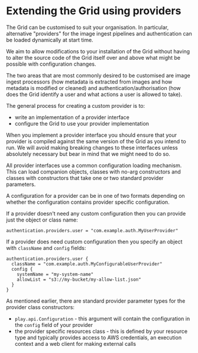 Extending the Grid using providers
==================================

The Grid can be customised to suit your organisation. In particular, alternative "providers" for the image ingest
pipelines and authentication can be loaded dynamically at start time.

We aim to allow modifications to your installation of the Grid without having to alter the source code of the Grid
itself over and above what might be possible with configuration changes.

The two areas that are most commonly desired to be customised are image ingest processors (how metadata is extracted
from images and how metadata is modified or cleaned) and authentication/authorisation (how does the Grid identify a user
and what actions a user is allowed to take).

The general process for creating a custom provider is to:

* write an implementation of a provider interface
* configure the Grid to use your provider implementation

When you implement a provider interface you should ensure that your provider is compiled against the same version of the
Grid as you intend to run. We will avoid making breaking changes to these interfaces unless absolutely necessary but
bear in mind that we might need to do so.

All provider interfaces use a common configuration loading mechanism. This can load companion objects, classes with
no-arg constructors and classes with constructors that take one or two standard provider parameters.

A configuration for a provider can be in one of two formats depending on whether the configuration contains provider
specific configuration.

If a provider doesn't need any custom configuration then you can provide just the object or class name:

```hocon
authentication.providers.user = "com.example.auth.MyUserProvider"
```

If a provider does need custom configuration then you specify an object with `className` and `config` fields:

```hocon
authentication.providers.user {
  className = "com.example.auth.MyConfigurableUserProvider"
  config {
    systemName = "my-system-name"
    allowList = "s3://my-bucket/my-allow-list.json"
  }
}
```

As mentioned earlier, there are standard provider parameter types for the provider class constructors:

* `play.api.Configuration` - this argument will contain the configuration in the `config` field of your provider
* the provider specific resources class - this is defined by your resource type and typically provides access to AWS
  credentials, an execution context and a web client for making external calls
